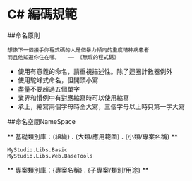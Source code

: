 # C# 編碼規範

##命名原則
```
想像下一個接手你程式碼的人是個暴力傾向的重度精神病患者
而且他知道你住在哪。　　—— 《無瑕的程式碼》
```
- 使用有意義的命名，請重視描述性。除了迴圈計數器例外
- 使用駝峰式命名，但開頭小寫
- 盡量不要超過五個單字
- 業界和慣例中有對應縮寫時可以使用縮寫
- 承上，縮寫兩個字母時全大寫，三個字母以上時只第一字大寫

##命名空間NameSpace

** 基礎類別庫：{組織} . {大類/應用範圍} . {小類/專案名稱} **
```
MyStudio.Libs.Basic
MyStudio.Libs.Web.BaseTools
```
** 專案類別庫：{專案名稱} . {子專案/類別/用途} **
